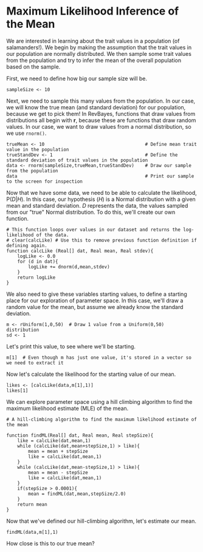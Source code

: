# Maximum Likelihood Inference of the Mean

We are interested in learning about the trait values in a population (of salamanders!). We begin by making the assumption that the trait values in our population are normally distributed. We then sample some trait values from the population and try to infer the mean of the overall population based on the sample.

First, we need to define how big our sample size will be.

`sampleSize <- 10`

Next, we need to sample this many values from the population. In our case, we will know the true mean (and standard deviation) for our population, because we get to pick them! In RevBayes, functions that draw values from distributions all begin with __r__, because these are functions that draw random values. In our case, we want to draw values from a normal distribution, so we use `rnorm()`.

```
trueMean <- 10                                     # Define mean trait value in the population
trueStandDev <- 1                                  # Define the standard deviation of trait values in the population
data <- rnorm(sampleSize,trueMean,trueStandDev)    # Draw our sample from the population
data                                               # Print our sample to the screen for inspection
```

Now that we have some data, we need to be able to calculate the likelihood, P(_D_|_H_). In this case, our hypothesis (_H_) is a Normal distribution with a given mean and standard deviation. _D_ represents the data, the values sampled from our "true" Normal distribution. To do this, we'll create our own function.

```
# This function loops over values in our dataset and returns the log-likelihood of the data.
# clear(calcLike) # Use this to remove previous function definition if defining again.
function calcLike (Real[] dat, Real mean, Real stdev){
    logLike <- 0.0
    for (d in dat){
        logLike += dnorm(d,mean,stdev)
    }
    return logLike
}
```

We also need to give these variables starting values, to define a starting place for our exploration of parameter space. In this case, we'll draw a random value for the mean, but assume we already know the standard deviation.

```
m <- rUniform(1,0,50)  # Draw 1 value from a Uniform(0,50) distribution
sd <- 1
```

Let's print this value, to see where we'll be starting.

```
m[1]  # Even though m has just one value, it's stored in a vector so we need to extract it
```

Now let's calculate the likelihood for the starting value of our mean.

```
likes <- [calcLike(data,m[1],1)]
likes[1]
```

We can explore parameter space using a hill climbing algorithm to find the maximum likelihood estimate (MLE) of the mean.

```
# A hill-climbing algorithm to find the maximum likelihood estimate of the mean

function findML(Real[] dat, Real mean, Real stepSize){
    like = calcLike(dat,mean,1)
    while (calcLike(dat,mean+stepSize,1) > like){
        mean = mean + stepSize
        like = calcLike(dat,mean,1)
    }
    while (calcLike(dat,mean-stepSize,1) > like){
        mean = mean - stepSize
        like = calcLike(dat,mean,1)
    }
    if(stepSize > 0.0001){
        mean = findML(dat,mean,stepSize/2.0)
    }
    return mean
}
```

Now that we've defined our hill-climbing algorithm, let's estimate our mean.

`findML(data,m[1],1)`

How close is this to our true mean?
